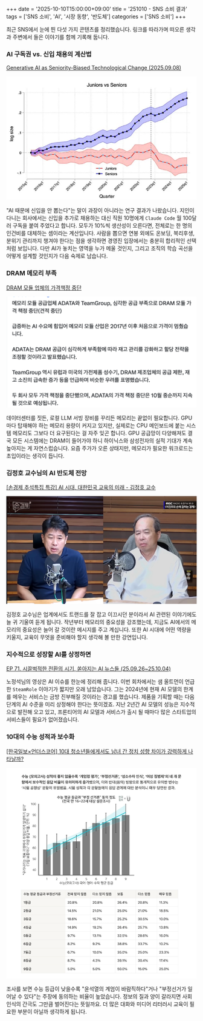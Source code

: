 +++
date = '2025-10-10T15:00:00+09:00'
title = '251010 - SNS 소비 결과'
tags = ['SNS 소비', 'AI', '시장 동향', '반도체']
categories = ['SNS 소비']
+++

최근 SNS에서 눈에 띈 다섯 가지 콘텐츠를 정리했습니다. 링크를 따라가며 떠오른 생각과 주변에서 들은 이야기를 함께 기록해 둡니다.

### AI 구독권 vs. 신입 채용의 계산법

[Generative AI as Seniority-Biased Technological Change (2025.09.08)](https://www.facebook.com/share/p/1BxiZZqJi9/?mibextid=wwXIfr)

![AI 구독권과 신입 채용을 비교하는 그래픽](jvss.jpg)

"AI 때문에 신입을 안 뽑는다"는 말이 과장이 아니라는 연구 결과가 나왔습니다. 지인이 다니는 회사에서는 신입을 추가로 채용하는 대신 직원 10명에게 `Claude Code` 월 100달러 구독을 붙여 주었다고 합니다. 모두가 10%씩 생산성이 오른다면, 전체로는 한 명의 인건비를 대체하는 셈이라는 계산입니다. 사람을 뽑으면 연봉 외에도 온보딩, 복리후생, 분위기 관리까지 챙겨야 한다는 점을 생각하면 경영진 입장에서는 충분히 합리적인 선택처럼 보입니다. 다만 AI가 놓치는 영역을 누가 메울 것인지, 그리고 조직의 학습 곡선을 어떻게 설계할 것인지가 다음 숙제로 남습니다.

### DRAM 메모리 부족

[DRAM 모듈 업체의 가격책정 중단](https://x.com/rwang07/status/1975790359763697966?s=46&t=SyViUmDzvRAUfiid_TT4nQ)

![트윗 내용](dram.png)

데이터센터를 짓든, 로컬 LLM 서빙 장비를 꾸리든 메모리는 끝없이 필요합니다. GPU마다 탑재해야 하는 메모리 용량이 커지고 있지만, 실제로는 CPU 메인보드에 붙는 시스템 메모리도 그보다 더 요구된다는 걸 자주 잊곤 합니다. GPU 공급망이 다양해져도 결국 모든 시스템에는 DRAM이 들어가야 하니 하이닉스와 삼성전자의 실적 기대가 계속 높아지는 게 자연스럽습니다. 요즘 주가가 오른 상태지만, 메모리가 필요한 워크로드는 초입이라는 생각이 듭니다.

### 김정호 교수님의 AI 반도체 전망

[[손경제 추석특집 특강] AI 시대, 대한민국 교육의 미래 - 김정호 교수](https://youtu.be/BOTu0wG3nrk?si=C6phUK_I8hd7bQBX)

![김정호 교수의 강연 장면](jungho.png)

김정호 교수님은 업계에서도 트랜드를 잘 잡고 이끄시던 분이라서 AI 관련된 이야기에도 늘 귀 기울여 듣게 됩니다. 작년부터 메모리의 중요성을 강조했는데, 지금도 AI에서의 메모리의 중요성은 늘어 갈 것이란 메시지를 주고 계십니다. 또한 AI 시대에 어떤 역량을 키울지, 교육이 무엇을 준비해야 할지 생각해 볼 만한 강연입니다.

### 지수적으로 성장할 AI를 상정하면

[EP 71. 시끌벅적한 전환의 시기, 쏟아지는 AI 뉴스들 (25.09.26~25.10.04)](https://www.youtube.com/watch?v=A98IRtQCgkI&t=415s)

노정석님의 영상은 AI 이슈를 한눈에 정리해 줍니다. 이번 회차에서는 샘 올트먼이 언급한 `SteamRole` 이야기가 짧지만 오래 남았습니다. 그는 2024년에 현재 AI 모델의 한계를 메우는 서비스는 금방 진부해질 것이라는 경고를 했습니다. 제품을 기획할 때는 다음 단계의 AI 수준을 미리 상정해야 한다는 뜻이겠죠. 지난 2년간 AI 모델의 성능은 지수적으로 발전해 오고 있고, 프론티어의 AI 모델과 서비스가 출시 될 때마다 많은 스타트업의 서비스들이 필요가 없어졌습니다.

### 10대의 수능 성적과 보수화

[[한국일보×언더스코어] 10대 청소년들에게서도 남녀 간 정치 성향 차이가 강력하게 나타날까?](https://minvv23.notion.site/10-2203236d0cb1802e8ee0c4d10345e8fc)

![수능 등급과 정치적 인식 차이를 나타낸 그래프](student.png)

조사를 보면 수능 등급이 낮을수록 "윤석열의 계엄이 바람직하다"거나 "부정선거가 일어날 수 있다"는 주장에 동의하는 비율이 높았습니다. 정보의 질과 양이 갈라지면 사회 인식의 간극도 그만큼 벌어진다는 뜻일까요. 더 많은 대화와 미디어 리터러시 교육이 필요한 부분이 아닐까 생각하게 됩니다.
